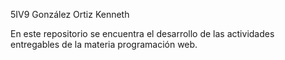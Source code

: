 5IV9 González Ortiz Kenneth

En este repositorio se encuentra el desarrollo de las actividades entregables de la materia programación web.
